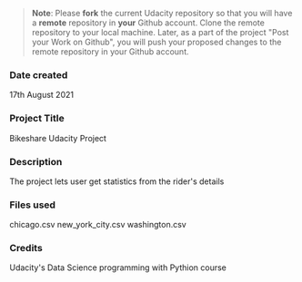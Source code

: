 >**Note**: Please **fork** the current Udacity repository so that you will have a **remote** repository in **your** Github account. Clone the remote repository to your local machine. Later, as a part of the project "Post your Work on Github", you will push your proposed changes to the remote repository in your Github account.

### Date created
17th August 2021

### Project Title
Bikeshare Udacity Project

### Description
The project lets user get statistics from the rider's details

### Files used
chicago.csv
new_york_city.csv
washington.csv

### Credits
Udacity's Data Science programming with Pythion course


